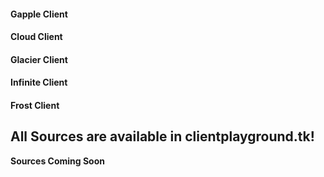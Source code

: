 #### Gapple Client
#### Cloud Client
#### Glacier Client
#### Infinite Client
#### Frost Client


## All Sources are available in clientplayground.tk!
**Sources Coming Soon**
